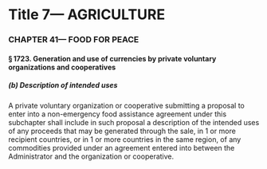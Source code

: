 
# Title 7— AGRICULTURE
### CHAPTER 41— FOOD FOR PEACE
#### § 1723. Generation and use of currencies by private voluntary organizations and cooperatives
##### (b) Description of intended uses

A private voluntary organization or cooperative submitting a proposal to enter into a non-emergency food assistance agreement under this subchapter shall include in such proposal a description of the intended uses of any proceeds that may be generated through the sale, in 1 or more recipient countries, or in 1 or more countries in the same region, of any commodities provided under an agreement entered into between the Administrator and the organization or cooperative.
